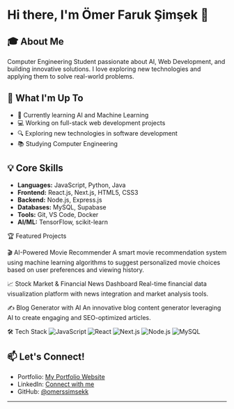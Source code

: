 # Hi there, I'm Ömer Faruk Şimşek 👋

## 🎓 About Me
Computer Engineering Student passionate about AI, Web Development, and building innovative solutions. I love exploring new technologies and applying them to solve real-world problems.

## 🚀 What I'm Up To
- 🌱 Currently learning AI and Machine Learning
- 💻 Working on full-stack web development projects
- 🔍 Exploring new technologies in software development
- 📚 Studying Computer Engineering

## 💡 Core Skills
- **Languages:** JavaScript, Python, Java
- **Frontend:** React.js, Next.js, HTML5, CSS3
- **Backend:** Node.js, Express.js
- **Databases:** MySQL, Supabase
- **Tools:** Git, VS Code, Docker
- **AI/ML:** TensorFlow, scikit-learn

🏆 Featured Projects

🎬 AI-Powered Movie Recommender
A smart movie recommendation system using machine learning algorithms to suggest personalized movie choices based on user preferences and viewing history.

📈 Stock Market & Financial News Dashboard
Real-time financial data visualization platform with news integration and market analysis tools.

✍️ Blog Generator with AI
An innovative blog content generator leveraging AI to create engaging and SEO-optimized articles.

🛠️ Tech Stack
![JavaScript](https://img.shields.io/badge/-JavaScript-F7DF1E?style=flat-square&logo=javascript&logoColor=black)
![React](https://img.shields.io/badge/-React-61DAFB?style=flat-square&logo=react&logoColor=black)
![Next.js](https://img.shields.io/badge/-Next.js-000000?style=flat-square&logo=next.js&logoColor=white)
![Node.js](https://img.shields.io/badge/-Node.js-339933?style=flat-square&logo=node.js&logoColor=white)
![MySQL](https://img.shields.io/badge/-MySQL-4479A1?style=flat-square&logo=mysql&logoColor=white)

## 📫 Let's Connect!
- Portfolio: [My Portfolio Website](https://omerssimsekk.github.io/portfolio/)
- LinkedIn: [Connect with me](linkedin.com/in/omerssimsekk)
- GitHub: [@omerssimsekk](https://github.com/omerssimsekk)

---

